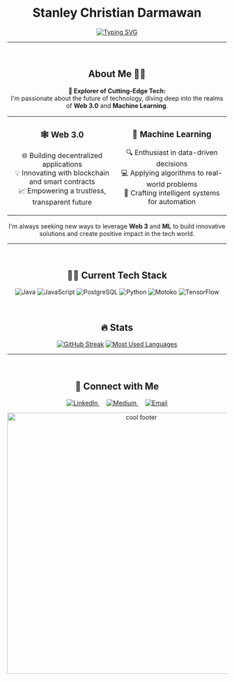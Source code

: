 <h1 align="center">Stanley Christian Darmawan</h1>

<p align="center">
<a href="https://git.io/typing-svg"><img src="https://readme-typing-svg.demolab.com?font=Fira+Code&weight=600&size=30&duration=4000&pause=1000&color=6A6AD2&center=true&vCenter=true&width=435&lines=Software+Developer;Software+Engineer;Tech+Enthusiast;Lifelong+Learner" alt="Typing SVG" /></a>
</p>

---
<br>
<h2 align="center">About Me 👨‍💻</h2>

<p align="center">
  <b>🚀 Explorer of Cutting-Edge Tech:</b> 
  <br>
  I'm passionate about the future of technology, diving deep into the realms of <strong>Web 3.0</strong> and <strong>Machine Learning</strong>.
</p>

<div align="center">
  <table>
    <tr>
      <td align="center" width="50%">
        <h3>🕸️ Web 3.0</h3>
        <p>
          🌐 Building decentralized applications<br>
          💡 Innovating with blockchain and smart contracts<br>
          📈 Empowering a trustless, transparent future
        </p>
      </td>
      <td align="center" width="50%">
        <h3>🤖 Machine Learning</h3>
        <p>
          🔍 Enthusiast in data-driven decisions<br>
          💻 Applying algorithms to real-world problems<br>
          🧠 Crafting intelligent systems for automation
        </p>
      </td>
    </tr>
  </table>
</div>

<p align="center">
  I'm always seeking new ways to leverage <strong>Web 3</strong> and <strong>ML</strong> to build innovative solutions and create positive impact in the tech world.
</p>

  
---
<br>
<h2 align="center">👨‍💻 Current Tech Stack</h2>
<p align="center">
  <img src="https://img.shields.io/badge/Code-Java-informational?style=for-the-badge&logo=java&color=6A6AD2" alt="Java">
  <img src="https://img.shields.io/badge/Code-JavaScript-yellow?style=for-the-badge&logo=javascript&color=F7DF1E" alt="JavaScript">
  <img src="https://img.shields.io/badge/Database-PostgreSQL-336791?style=for-the-badge&logo=postgresql&logoColor=white" alt="PostgreSQL">
  <img src="https://img.shields.io/badge/Language-Python-3776AB?style=for-the-badge&logo=python&logoColor=white" alt="Python">
  <img src="https://img.shields.io/badge/Language-Motoko-FF4F00?style=for-the-badge&logoColor=white" alt="Motoko">
  <img src="https://img.shields.io/badge/ML-TensorFlow-D50032?style=for-the-badge&logo=tensorflow&logoColor=white" alt="TensorFlow">
</p>

<br>
<h2 align="center">🔥 Stats</h2>
<div align="center">
  <a href="https://github-readme-streak-stats.herokuapp.com?user=StanleyChristianDarmawan&theme=whatsapp-dark&hide_border=true"><img src="https://github-readme-streak-stats.herokuapp.com?user=StanleyChristianDarmawan&theme=whatsapp-dark&hide_border=true" alt="GitHub Streak" /></a>
    <a href="https://github-readme-stats.vercel.app/api/top-langs/?username=StanleyChristianDarmawan&theme=gotham&show_icons=true&hide_border=true&layout=compact"><img src="https://github-readme-stats.vercel.app/api/top-langs/?username=StanleyChristianDarmawan&theme=gotham&show_icons=true&hide_border=true&layout=compact" alt="Most Used Languages" /></a>
</div>

---
<br>
<h2 align="center">💬 Connect with Me</h2>
<p align="center">
  <a href="https://linkedin.com/in/stanley-christian-darmawan" target="blank">
    <img src="https://img.shields.io/badge/-LinkedIn-%230077B5?style=for-the-badge&logo=linkedin&logoColor=white" alt="LinkedIn">
  </a>
  &nbsp;&nbsp;&nbsp;
  <a href="https://medium.com/@stanleychristiandarmawan" target="blank">
    <img src="https://img.shields.io/badge/-Medium-12100E?style=for-the-badge&logo=medium&logoColor=white" alt="Medium">
  </a>
  &nbsp;&nbsp;&nbsp;
  <a href="mailto:stanleychristiandarmawan@domain.com">
    <img src="https://img.shields.io/badge/-Email-D14836?style=for-the-badge&logo=gmail&logoColor=white" alt="Email">
  </a>
</p>


<div align="center">
  <img src="https://raw.githubusercontent.com/khttht/khttht/main/assets/footer.gif" alt="cool footer" width="600" />
</div>
